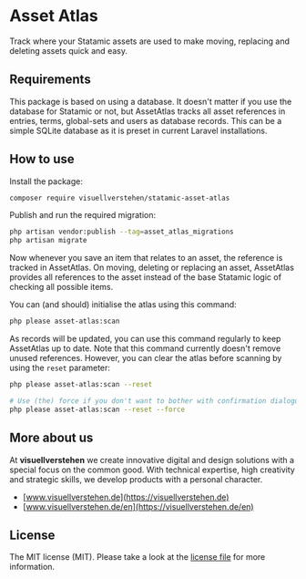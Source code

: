 # Asset Atlas

Track where your Statamic assets are used to make moving, replacing and deleting assets quick and easy.

## Requirements

This package is based on using a database. It doesn't matter if you use the database for Statamic or not, but AssetAtlas tracks all asset references in entries, terms, global-sets and users as database records. This can be a simple SQLite database as it is preset in current Laravel installations.

## How to use

Install the package:

```bash
composer require visuellverstehen/statamic-asset-atlas
```

Publish and run the required migration:

```bash
php artisan vendor:publish --tag=asset_atlas_migrations
php artisan migrate
```

Now whenever you save an item that relates to an asset, the reference is tracked in AssetAtlas. On moving, deleting or replacing an asset, AssetAtlas provides all references to the asset instead of the base Statamic logic of checking all possible items.

You can (and should) initialise the atlas using this command:

```bash
php please asset-atlas:scan
```

As records will be updated, you can use this command regularly to keep AssetAtlas up to date. Note that this command currently doesn't remove unused references. However, you can clear the atlas before scanning by using the `reset` parameter:

```bash
php please asset-atlas:scan --reset

# Use (the) force if you don't want to bother with confirmation dialogues:
php please asset-atlas:scan --reset --force
```

## More about us

At **visuellverstehen** we create innovative digital and design solutions with a special focus on the common good. With technical expertise, high creativity and strategic skills, we develop products with a personal character.

- [www.visuellverstehen.de](https://visuellverstehen.de)
- [www.visuellverstehen.de/en](https://visuellverstehen.de/en)

## License
The MIT license (MIT). Please take a look at the [license file](LICENSE.md) for more information.

